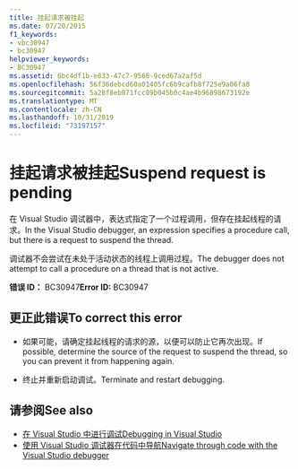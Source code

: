 ```yaml
---
title: 挂起请求被挂起
ms.date: 07/20/2015
f1_keywords:
- vbc30947
- bc30947
helpviewer_keywords:
- BC30947
ms.assetid: 6bc4df1b-e833-47c7-9568-9ced67a2af5d
ms.openlocfilehash: 56f36debcd60a01405fc6b9cafb8f725e9a06fa8
ms.sourcegitcommit: 5a28f8eb071fcc09b045b0c4ae4b96898673192e
ms.translationtype: MT
ms.contentlocale: zh-CN
ms.lasthandoff: 10/31/2019
ms.locfileid: "73197157"
---
```

# <a name="suspend-request-is-pending"></a><span data-ttu-id="e9ba8-102">挂起请求被挂起</span><span class="sxs-lookup"><span data-stu-id="e9ba8-102">Suspend request is pending</span></span>
<span data-ttu-id="e9ba8-103">在 Visual Studio 调试器中，表达式指定了一个过程调用，但存在挂起线程的请求。</span><span class="sxs-lookup"><span data-stu-id="e9ba8-103">In the Visual Studio debugger, an expression specifies a procedure call, but there is a request to suspend the thread.</span></span>  
  
 <span data-ttu-id="e9ba8-104">调试器不会尝试在未处于活动状态的线程上调用过程。</span><span class="sxs-lookup"><span data-stu-id="e9ba8-104">The debugger does not attempt to call a procedure on a thread that is not active.</span></span>  
  
 <span data-ttu-id="e9ba8-105">**错误 ID：** BC30947</span><span class="sxs-lookup"><span data-stu-id="e9ba8-105">**Error ID:** BC30947</span></span>  
  
## <a name="to-correct-this-error"></a><span data-ttu-id="e9ba8-106">更正此错误</span><span class="sxs-lookup"><span data-stu-id="e9ba8-106">To correct this error</span></span>  
  
- <span data-ttu-id="e9ba8-107">如果可能，请确定挂起线程的请求的源，以便可以防止它再次出现。</span><span class="sxs-lookup"><span data-stu-id="e9ba8-107">If possible, determine the source of the request to suspend the thread, so you can prevent it from happening again.</span></span>  
  
- <span data-ttu-id="e9ba8-108">终止并重新启动调试。</span><span class="sxs-lookup"><span data-stu-id="e9ba8-108">Terminate and restart debugging.</span></span>  
  
## <a name="see-also"></a><span data-ttu-id="e9ba8-109">请参阅</span><span class="sxs-lookup"><span data-stu-id="e9ba8-109">See also</span></span>

- [<span data-ttu-id="e9ba8-110">在 Visual Studio 中进行调试</span><span class="sxs-lookup"><span data-stu-id="e9ba8-110">Debugging in Visual Studio</span></span>](/visualstudio/debugger/debugger-feature-tour)
- [<span data-ttu-id="e9ba8-111">使用 Visual Studio 调试器在代码中导航</span><span class="sxs-lookup"><span data-stu-id="e9ba8-111">Navigate through code with the Visual Studio debugger</span></span>](/visualstudio/debugger/navigating-through-code-with-the-debugger)
